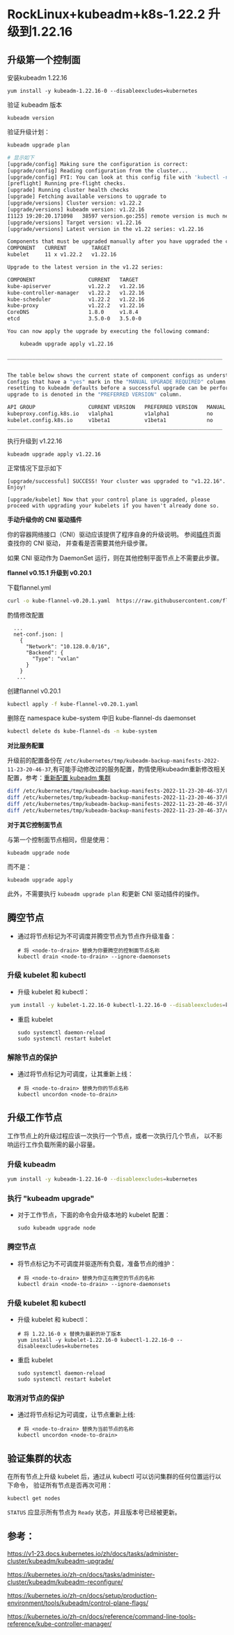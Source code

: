 # RockLinux+kubeadm+k8s-1.22.2 升级到1.22.16

## 升级第一个控制面

安装kubeadm 1.22.16

```
yum install -y kubeadm-1.22.16-0 --disableexcludes=kubernetes
```

验证 kubeadm 版本

```
kubeadm version
```

验证升级计划：

```sh
kubeadm upgrade plan

# 显示如下
[upgrade/config] Making sure the configuration is correct:
[upgrade/config] Reading configuration from the cluster...
[upgrade/config] FYI: You can look at this config file with 'kubectl -n kube-system get cm kubeadm-config -o yaml'
[preflight] Running pre-flight checks.
[upgrade] Running cluster health checks
[upgrade] Fetching available versions to upgrade to
[upgrade/versions] Cluster version: v1.22.2
[upgrade/versions] kubeadm version: v1.22.16
I1123 19:20:20.171098   38597 version.go:255] remote version is much newer: v1.25.4; falling back to: stable-1.22
[upgrade/versions] Target version: v1.22.16
[upgrade/versions] Latest version in the v1.22 series: v1.22.16

Components that must be upgraded manually after you have upgraded the control plane with 'kubeadm upgrade apply':
COMPONENT   CURRENT        TARGET
kubelet     11 x v1.22.2   v1.22.16

Upgrade to the latest version in the v1.22 series:

COMPONENT                 CURRENT   TARGET
kube-apiserver            v1.22.2   v1.22.16
kube-controller-manager   v1.22.2   v1.22.16
kube-scheduler            v1.22.2   v1.22.16
kube-proxy                v1.22.2   v1.22.16
CoreDNS                   1.8.0     v1.8.4
etcd                      3.5.0-0   3.5.0-0

You can now apply the upgrade by executing the following command:

	kubeadm upgrade apply v1.22.16

_____________________________________________________________________


The table below shows the current state of component configs as understood by this version of kubeadm.
Configs that have a "yes" mark in the "MANUAL UPGRADE REQUIRED" column require manual config upgrade or
resetting to kubeadm defaults before a successful upgrade can be performed. The version to manually
upgrade to is denoted in the "PREFERRED VERSION" column.

API GROUP                 CURRENT VERSION   PREFERRED VERSION   MANUAL UPGRADE REQUIRED
kubeproxy.config.k8s.io   v1alpha1          v1alpha1            no
kubelet.config.k8s.io     v1beta1           v1beta1             no
_____________________________________________________________________
```

执行升级到 v1.22.16

```
kubeadm upgrade apply v1.22.16
```

正常情况下显示如下

```
[upgrade/successful] SUCCESS! Your cluster was upgraded to "v1.22.16". Enjoy!

[upgrade/kubelet] Now that your control plane is upgraded, please proceed with upgrading your kubelets if you haven't already done so.
```

**手动升级你的 CNI 驱动插件**

你的容器网络接口（CNI）驱动应该提供了程序自身的升级说明。 参阅[插件](https://v1-23.docs.kubernetes.io/zh/docs/concepts/cluster-administration/addons/)页面查找你的 CNI 驱动， 并查看是否需要其他升级步骤。

如果 CNI 驱动作为 DaemonSet 运行，则在其他控制平面节点上不需要此步骤。

**flannel v0.15.1 升级到 v0.20.1**

下载flannel.yml

```sh
curl -o kube-flannel-v0.20.1.yaml  https://raw.githubusercontent.com/flannel-io/flannel/v0.20.1/Documentation/kube-flannel.yml
```

酌情修改配置

```
  ...
  net-conf.json: |
    {
      "Network": "10.128.0.0/16",
      "Backend": {
        "Type": "vxlan"
      }
    }
   ...
```

创建flannel v0.20.1 

```sh
kubectl apply -f kube-flannel-v0.20.1.yaml
```

删除在 namespace kube-system 中旧 kube-flannel-ds daemonset

```sh
kubectl delete ds kube-flannel-ds -n kube-system
```

**对比服务配置**

升级前的配置备份在 `/etc/kubernetes/tmp/kubeadm-backup-manifests-2022-11-23-20-46-37`,有可能手动修改过的服务配置，酌情使用kubeadm重新修改相关配置，参考：[重新配置 kubeadm 集群](https://kubernetes.io/zh-cn/docs/tasks/administer-cluster/kubeadm/kubeadm-reconfigure/)

```sh
diff /etc/kubernetes/tmp/kubeadm-backup-manifests-2022-11-23-20-46-37/kube-controller-manager.yaml /etc/kubernetes/manifests/kube-controller-manager.yaml
diff /etc/kubernetes/tmp/kubeadm-backup-manifests-2022-11-23-20-46-37/kube-scheduler.yaml /etc/kubernetes/manifests/kube-scheduler.yaml
diff /etc/kubernetes/tmp/kubeadm-backup-manifests-2022-11-23-20-46-37/kube-apiserver.yaml /etc/kubernetes/manifests/kube-apiserver.yaml
diff /etc/kubernetes/tmp/kubeadm-backup-manifests-2022-11-23-20-46-37/etcd.yaml /etc/kubernetes/manifests/etcd.yaml
```

**对于其它控制面节点**

与第一个控制面节点相同，但是使用：

```shell
kubeadm upgrade node
```

而不是：

```shell
kubeadm upgrade apply
```

此外，不需要执行 `kubeadm upgrade plan` 和更新 CNI 驱动插件的操作。

## 腾空节点

- 通过将节点标记为不可调度并腾空节点为节点作升级准备：

  ```shell
  # 将 <node-to-drain> 替换为你要腾空的控制面节点名称
  kubectl drain <node-to-drain> --ignore-daemonsets
  ```

### 升级 kubelet 和 kubectl

- 升级 kubelet 和 kubectl：

```sh
 yum install -y kubelet-1.22.16-0 kubectl-1.22.16-0 --disableexcludes=kubernetes
```

- 重启 kubelet

  ```shell
  sudo systemctl daemon-reload
  sudo systemctl restart kubelet
  ```

### 解除节点的保护

- 通过将节点标记为可调度，让其重新上线：

  ```shell
  # 将 <node-to-drain> 替换为你的节点名称
  kubectl uncordon <node-to-drain>
  ```

## 升级工作节点

工作节点上的升级过程应该一次执行一个节点，或者一次执行几个节点， 以不影响运行工作负载所需的最小容量。

### 升级 kubeadm

```sh
yum install -y kubeadm-1.22.16-0 --disableexcludes=kubernetes
```

### 执行 "kubeadm upgrade"

- 对于工作节点，下面的命令会升级本地的 kubelet 配置：

  ```shell
  sudo kubeadm upgrade node
  ```

### 腾空节点

- 将节点标记为不可调度并驱逐所有负载，准备节点的维护：

  ```shell
  # 将 <node-to-drain> 替换为你正在腾空的节点的名称
  kubectl drain <node-to-drain> --ignore-daemonsets
  ```

### 升级 kubelet 和 kubectl

- 升级 kubelet 和 kubectl：

  ```shell
  # 将 1.22.16-0 x 替换为最新的补丁版本
  yum install -y kubelet-1.22.16-0 kubectl-1.22.16-0 --disableexcludes=kubernetes
  ```

- 重启 kubelet

  ```shell
  sudo systemctl daemon-reload
  sudo systemctl restart kubelet
  ```

### 取消对节点的保护

- 通过将节点标记为可调度，让节点重新上线:

  ```shell
  # 将 <node-to-drain> 替换为当前节点的名称
  kubectl uncordon <node-to-drain>
  ```

## 验证集群的状态

在所有节点上升级 kubelet 后，通过从 kubectl 可以访问集群的任何位置运行以下命令， 验证所有节点是否再次可用：

```shell
kubectl get nodes
```

`STATUS` 应显示所有节点为 `Ready` 状态，并且版本号已经被更新。

## 参考：

https://v1-23.docs.kubernetes.io/zh/docs/tasks/administer-cluster/kubeadm/kubeadm-upgrade/

https://kubernetes.io/zh-cn/docs/tasks/administer-cluster/kubeadm/kubeadm-reconfigure/

https://kubernetes.io/zh-cn/docs/setup/production-environment/tools/kubeadm/control-plane-flags/

https://kubernetes.io/zh-cn/docs/reference/command-line-tools-reference/kube-controller-manager/

